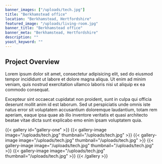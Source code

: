 ```yaml
---
banner_images: ["/uploads/tech.jpg"]
title: "Berkhamstead office"
location: "Berkhamstead, Hertfordshire"
featured_image: "/uploads/living-room.jpg"
banner_title: "Berkhamstead office"
banner_meta: "Berkhamstead, Hertfordshire"
description: ""
yoast_keyword: ""
---
```


## Project Overview

Lorem ipsum dolor sit amet, consectetur adipisicing elit, sed do eiusmod tempor incididunt ut labore et dolore magna aliqua. Ut enim ad minim veniam, quis nostrud exercitation ullamco laboris nisi ut aliquip ex ea commodo consequat. 

Excepteur sint occaecat cupidatat non proident, sunt in culpa qui officia deserunt mollit anim id est laborum. Sed ut perspiciatis unde omnis iste natus error sit voluptatem accusantium doloremque laudantium, totam rem aperiam, eaque ipsa quae ab illo inventore veritatis et quasi architecto beatae vitae dicta sunt explicabo emo enim ipsam voluptatem quia.

{{< gallery id="gallery-one" >}}
    {{< gallery-image image="/uploads/tech.jpg" thumbnail="/uploads/tech.jpg" >}}
    {{< gallery-image image="/uploads/tech.jpg" thumbnail="/uploads/tech.jpg" >}}
    {{< gallery-image image="/uploads/tech.jpg" thumbnail="/uploads/tech.jpg" >}}
    {{< gallery-image image="/uploads/tech.jpg" thumbnail="/uploads/tech.jpg" >}}
{{< /gallery >}}